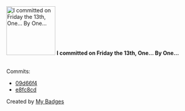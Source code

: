 <img src="https://my-badges.github.io/my-badges/friday-13.png" alt="I committed on Friday the 13th, One… By One…" title="I committed on Friday the 13th, One… By One…" width="128">
<strong>I committed on Friday the 13th, One… By One…</strong>
<br><br>

Commits:

- <a href="https://github.com/Nengock/reference-codeql-query/commit/09d66f416628573f87f51dea201fcbeb98baa1c1">09d66f4</a>
- <a href="https://github.com/Nengock/connect-the-dots/commit/e8fc8cd113d91dfb540b25f78d6c667dabd7623a">e8fc8cd</a>


Created by <a href="https://github.com/my-badges/my-badges">My Badges</a>